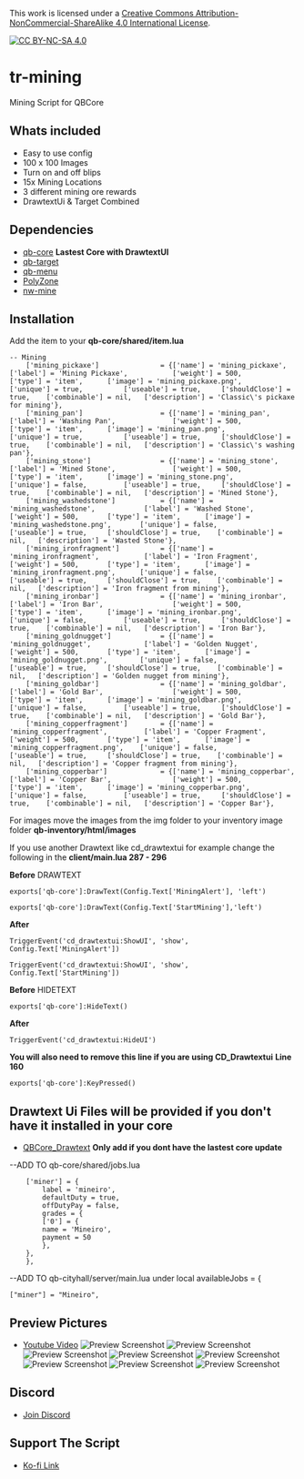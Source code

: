 This work is licensed under a [Creative Commons Attribution-NonCommercial-ShareAlike 4.0
International License][cc-by-nc-sa].

[![CC BY-NC-SA 4.0][cc-by-nc-sa-image]][cc-by-nc-sa]

[cc-by-nc-sa]: http://creativecommons.org/licenses/by-nc-sa/4.0/
[cc-by-nc-sa-image]: https://licensebuttons.net/l/by-nc-sa/4.0/88x31.png
[cc-by-nc-sa-shield]: https://img.shields.io/badge/License-CC%20BY--NC--SA%204.0-lightgrey.svg

# tr-mining
Mining Script for QBCore

## Whats included
- Easy to use config
- 100 x 100 Images
- Turn on and off blips
- 15x Mining Locations
- 3 different mining ore rewards
- DrawtextUi & Target Combined

## Dependencies
- [qb-core](https://github.com/qbcore-framework/qb-core) **Lastest Core with DrawtextUI**
- [qb-target](https://github.com/BerkieBb/qb-target)
- [qb-menu](https://github.com/qbcore-framework/qb-menu)
- [PolyZone](https://github.com/mkafrin/PolyZone)
- [nw-mine](https://github.com/Nowimps8/nw_mine)

## Installation

Add the item to your **qb-core/shared/item.lua**
```
-- Mining
	['mining_pickaxe'] 			     = {['name'] = 'mining_pickaxe', 				['label'] = 'Mining Pickaxe', 			['weight'] = 500, 		['type'] = 'item', 		['image'] = 'mining_pickaxe.png', 			['unique'] = true, 			['useable'] = true, 	['shouldClose'] = true,	   ['combinable'] = nil,   ['description'] = 'Classic\'s pickaxe for mining'},
	['mining_pan'] 			    	 = {['name'] = 'mining_pan', 					['label'] = 'Washing Pan', 				['weight'] = 500, 		['type'] = 'item', 		['image'] = 'mining_pan.png', 				['unique'] = true, 			['useable'] = true, 	['shouldClose'] = true,	   ['combinable'] = nil,   ['description'] = 'Classic\'s washing pan'},
	['mining_stone'] 			     = {['name'] = 'mining_stone', 					['label'] = 'Mined Stone', 				['weight'] = 500, 		['type'] = 'item', 		['image'] = 'mining_stone.png', 			['unique'] = false, 		['useable'] = true, 	['shouldClose'] = true,	   ['combinable'] = nil,   ['description'] = 'Mined Stone'},
	['mining_washedstone'] 			 = {['name'] = 'mining_washedstone', 			['label'] = 'Washed Stone', 			['weight'] = 500, 		['type'] = 'item', 		['image'] = 'mining_washedstone.png', 		['unique'] = false, 		['useable'] = true, 	['shouldClose'] = true,	   ['combinable'] = nil,   ['description'] = 'Wasted Stone'},
	['mining_ironfragment'] 		 = {['name'] = 'mining_ironfragment', 			['label'] = 'Iron Fragment', 			['weight'] = 500, 		['type'] = 'item', 		['image'] = 'mining_ironfragment.png', 		['unique'] = false, 		['useable'] = true, 	['shouldClose'] = true,	   ['combinable'] = nil,   ['description'] = 'Iron fragment from mining'},
	['mining_ironbar'] 				 = {['name'] = 'mining_ironbar', 				['label'] = 'Iron Bar', 				['weight'] = 500, 		['type'] = 'item', 		['image'] = 'mining_ironbar.png', 			['unique'] = false, 		['useable'] = true, 	['shouldClose'] = true,	   ['combinable'] = nil,   ['description'] = 'Iron Bar'},
	['mining_goldnugget'] 			 = {['name'] = 'mining_goldnugget', 			['label'] = 'Golden Nugget', 			['weight'] = 500, 		['type'] = 'item', 		['image'] = 'mining_goldnugget.png', 		['unique'] = false, 		['useable'] = true, 	['shouldClose'] = true,	   ['combinable'] = nil,   ['description'] = 'Golden nugget from mining'},
	['mining_goldbar'] 				 = {['name'] = 'mining_goldbar', 				['label'] = 'Gold Bar', 				['weight'] = 500, 		['type'] = 'item', 		['image'] = 'mining_goldbar.png', 			['unique'] = false, 		['useable'] = true, 	['shouldClose'] = true,	   ['combinable'] = nil,   ['description'] = 'Gold Bar'},
	['mining_copperfragment'] 		 = {['name'] = 'mining_copperfragment', 		['label'] = 'Copper Fragment', 			['weight'] = 500, 		['type'] = 'item', 		['image'] = 'mining_copperfragment.png', 	['unique'] = false, 		['useable'] = true, 	['shouldClose'] = true,	   ['combinable'] = nil,   ['description'] = 'Copper fragment from mining'},
	['mining_copperbar'] 			 = {['name'] = 'mining_copperbar', 				['label'] = 'Copper Bar', 				['weight'] = 500, 		['type'] = 'item', 		['image'] = 'mining_copperbar.png', 		['unique'] = false, 		['useable'] = true, 	['shouldClose'] = true,	   ['combinable'] = nil,   ['description'] = 'Copper Bar'},

```
For images move the images from the img folder to your inventory image folder **qb-inventory/html/images**

If you use another Drawtext like cd_drawtextui for example change the following in the **client/main.lua 287 - 296**

**Before** DRAWTEXT
```
exports['qb-core']:DrawText(Config.Text['MiningAlert'], 'left')

exports['qb-core']:DrawText(Config.Text['StartMining'],'left')
```

**After**
```
TriggerEvent('cd_drawtextui:ShowUI', 'show', Config.Text['MiningAlert'])
		
TriggerEvent('cd_drawtextui:ShowUI', 'show', Config.Text['StartMining'])
```

**Before** HIDETEXT
```
exports['qb-core']:HideText()
```

**After**
```
TriggerEvent('cd_drawtextui:HideUI')
```

**You will also need to remove this line if you are using CD_Drawtextui** 
**Line 160**
```
exports['qb-core']:KeyPressed()
```

## **Drawtext Ui Files will be provided if you don't have it installed in your core**
- [QBCore_Drawtext](https://github.com/trclassic92/QBCore_Drawtext) **Only add if you dont have the lastest core update**



--ADD TO qb-core/shared/jobs.lua

	    ['miner'] = {
			label = 'mineiro',
			defaultDuty = true,
			offDutyPay = false,
			grades = {
		    ['0'] = {
			name = 'Mineiro',
			payment = 50
		    },
		},
		},

--ADD TO qb-cityhall/server/main.lua under local availableJobs = {
	
	
	["miner"] = "Mineiro",



## Preview Pictures
- [Youtube Video](https://youtu.be/9VXjTrUdjfc)
![Preview Screenshot](https://i.imgur.com/jIJ9SOU.png)
![Preview Screenshot](https://i.imgur.com/mu0gNQC.jpeg)
![Preview Screenshot](https://i.imgur.com/7gKe9wE.jpeg)
![Preview Screenshot](https://i.imgur.com/cGaTg3V.jpeg)
![Preview Screenshot](https://i.imgur.com/my22yZL.jpeg)
![Preview Screenshot](https://i.imgur.com/fUQ61Bl.jpeg)
![Preview Screenshot](https://i.imgur.com/S382wMf.jpeg)
![Preview Screenshot](https://i.imgur.com/VJCk6cx.jpeg)

## Discord
- [Join Discord](https://discord.gg/zRCdhENsHG)

## Support The Script
- [Ko-fi Link](https://ko-fi.com/trclassic)
